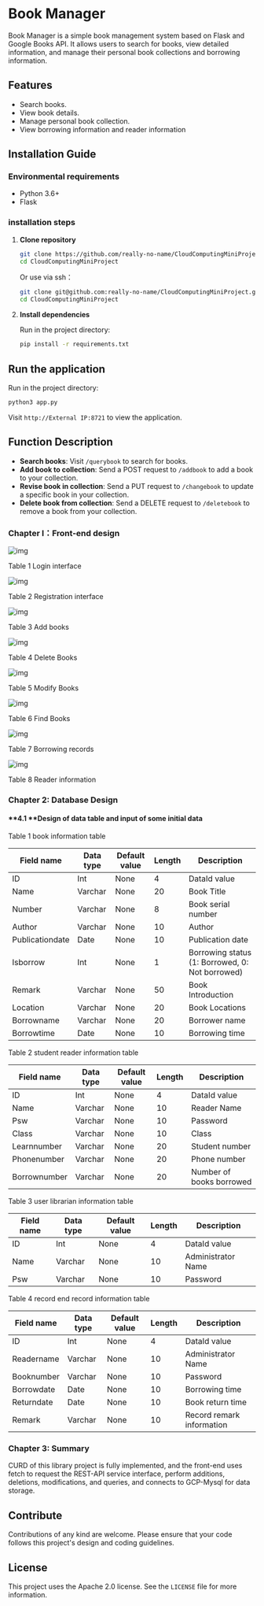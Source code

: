 # Book Manager

Book Manager is a simple book management system based on Flask and Google Books API. It allows users to search for books, view detailed information, and manage their personal book collections and borrowing information.

## Features
- Search books.
- View book details.
- Manage personal book collection.
- View borrowing information and reader information

## Installation Guide

### Environmental requirements
- Python 3.6+
- Flask

### installation steps

1. **Clone repository**

     ```bash
     git clone https://github.com/really-no-name/CloudComputingMiniProject.git
     cd CloudComputingMiniProject
     ```
    Or use via ssh：
     ```bash
     git clone git@github.com:really-no-name/CloudComputingMiniProject.git
     cd CloudComputingMiniProject
     ```

2. **Install dependencies**

     Run in the project directory:

     ```bash
     pip install -r requirements.txt
     ```

## Run the application

Run in the project directory:

```bash
python3 app.py
```

Visit `http://External IP:8721` to view the application.

## Function Description

- **Search books**: Visit `/querybook` to search for books.
- **Add book to collection**: Send a POST request to `/addbook` to add a book to your collection.
- **Revise book in collection**: Send a PUT request to `/changebook` to update a specific book in your collection.
- **Delete book from collection**: Send a DELETE request to `/deletebook` to remove a book from your collection.

### **Chapter I：Front-end design**

![img](./static/images/login_en.png) 

Table 1 Login interface

![img](./static/images/register_en.png) 

Table 2 Registration interface

![img](./static/images/add.png) 

Table 3 Add books

![img](./static/images/delete_en.png) 

Table 4 Delete Books

![img](./static/images/update_en.png) 

Table 5 Modify Books

![img](./static/images/query_en.png) 

Table 6 Find Books

![img](./static/images/record.png) 

Table 7 Borrowing records

![img](./static/images/info.png) 

Table 8 Reader information

### **Chapter 2: Database Design**

#### **4.1 **Design of data table and input of some initial data



Table 1 book information table

| Field name      | Data type  | Default value | Length | Description                 |
| --------------- | ---------- | ------------- | ------ | --------------------------- |
| ID              | Int        | None          | 4      | DataId value                |
| Name | Varchar | None | 20 | Book Title |
| Number | Varchar | None | 8 | Book serial number |
| Author | Varchar | None | 10 | Author |
| Publicationdate | Date | None | 10 | Publication date |
| Isborrow | Int | None | 1 | Borrowing status (1: Borrowed, 0: Not borrowed) |
| Remark | Varchar | None | 50 | Book Introduction |
| Location | Varchar | None | 20 | Book Locations |
| Borrowname | Varchar | None | 20 | Borrower name |
| Borrowtime | Date | None | 10 | Borrowing time |

Table 2 student reader information table

| Field name   | Data type | Default value | Length | Description |
| ------------ | --------- | ------------- | ------ | -------- |
| ID | Int | None | 4 | DataId value |
| Name | Varchar | None | 10 | Reader Name |
| Psw | Varchar | None | 10 | Password |
| Class | Varchar | None | 10 | Class |
| Learnnumber | Varchar | None | 20 | Student number |
| Phonenumber | Varchar | None | 20 | Phone number |
| Borrownumber | Varchar | None | 20 | Number of books borrowed |

 


Table 3 user librarian information table

| Field name | Data type | Default value | Length | Description |
| -------- | -------- | ------ | ---- | ---------- |
| ID | Int | None | 4 | DataId value |
| Name | Varchar | None | 10 | Administrator Name |
| Psw | Varchar | None | 10 | Password |

 


Table 4 record end record information table

| Field name | Data type | Default value | Length | Description |
| ---------- | -------- | ------ | ---- | ------------ |
| ID | Int | None | 4 | DataId value |
| Readername | Varchar | None | 10 | Administrator Name |
| Booknumber | Varchar | None | 10 | Password |
| Borrowdate | Date | None | 10 | Borrowing time |
| Returndate | Date | None | 10 | Book return time |
| Remark | Varchar | None | 10 | Record remark information |

 

### **Chapter 3: Summary**

CURD of this library project is fully implemented, and the front-end uses fetch to request the REST-API service interface, perform additions, deletions, modifications, and queries, and connects to GCP-Mysql for data storage.


## Contribute

Contributions of any kind are welcome. Please ensure that your code follows this project's design and coding guidelines.

## License

This project uses the Apache 2.0 license. See the `LICENSE` file for more information.